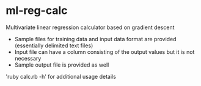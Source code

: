 ml-reg-calc
===========

Multivariate linear regression calculator based on gradient descent

- Sample files for training data and input data format are provided (essentially delimited text files)
- Input file can have a column consisting of the output values but it is not necessary
- Sample output file is provided as well

'ruby calc.rb -h' for additional usage details
